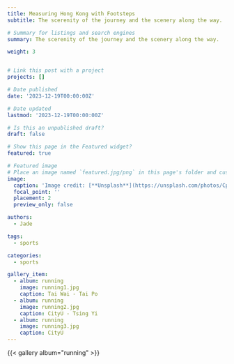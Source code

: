 ```yaml
---
title: Measuring Hong Kong with Footsteps
subtitle: The scerenity of the journey and the scenery along the way.

# Summary for listings and search engines
summary: The scerenity of the journey and the scenery along the way.

weight: 3


# Link this post with a project
projects: []

# Date published
date: '2023-12-19T00:00:00Z'

# Date updated
lastmod: '2023-12-19T00:00:00Z'

# Is this an unpublished draft?
draft: false

# Show this page in the Featured widget?
featured: true

# Featured image
# Place an image named `featured.jpg/png` in this page's folder and customize its options here.
image:
  caption: 'Image credit: [**Unsplash**](https://unsplash.com/photos/CpkOjOcXdUY)'
  focal_point: ''
  placement: 2
  preview_only: false

authors:
  - Jade

tags:
  - sports

categories:
  - sports

gallery_item:
  - album: running
    image: running1.jpg
    caption: Tai Wai - Tai Po
  - album: running
    image: running2.jpg
    caption: CityU - Tsing Yi
  - album: running
    image: running3.jpg
    caption: CityU
---
```


{{< gallery album="running" >}}
